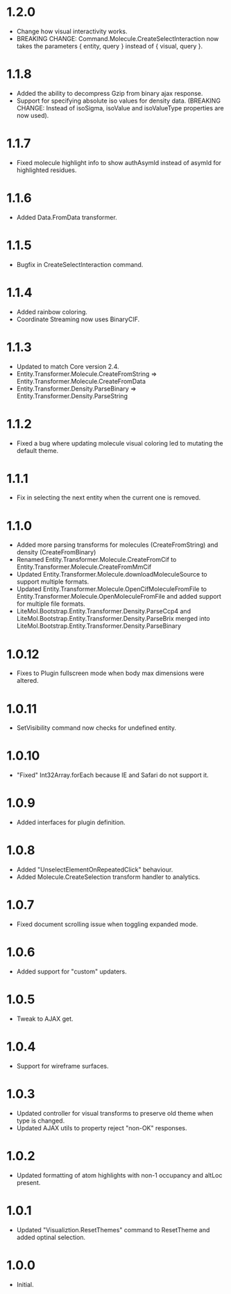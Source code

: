 ﻿# 1.2.0
* Change how visual interactivity works.
* BREAKING CHANGE: Command.Molecule.CreateSelectInteraction now takes the parameters { entity, query } instead of { visual, query }.

# 1.1.8
* Added the ability to decompress Gzip from binary ajax response.
* Support for specifying absolute iso values for density data. (BREAKING CHANGE: Instead of isoSigma, isoValue and isoValueType properties are now used).

# 1.1.7
* Fixed molecule highlight info to show authAsymId instead of asymId for highlighted residues.  

# 1.1.6
* Added Data.FromData transformer.

# 1.1.5
* Bugfix in CreateSelectInteraction command.

# 1.1.4
* Added rainbow coloring.
* Coordinate Streaming now uses BinaryCIF.

# 1.1.3
* Updated to match Core version 2.4.
* Entity.Transformer.Molecule.CreateFromString => Entity.Transformer.Molecule.CreateFromData
* Entity.Transformer.Density.ParseBinary => Entity.Transformer.Density.ParseString

# 1.1.2
* Fixed a bug where updating molecule visual coloring led to mutating the default theme.

# 1.1.1
* Fix in selecting the next entity when the current one is removed.

# 1.1.0
* Added more parsing transforms for molecules (CreateFromString) and density (CreateFromBinary)
* Renamed Entity.Transformer.Molecule.CreateFromCif to Entity.Transformer.Molecule.CreateFromMmCif
* Updated Entity.Transformer.Molecule.downloadMoleculeSource to support multiple formats.
* Updated Entity.Transformer.Molecule.OpenCifMoleculeFromFile to Entity.Transformer.Molecule.OpenMoleculeFromFile and added support for multiple file formats.
* LiteMol.Bootstrap.Entity.Transformer.Density.ParseCcp4 and LiteMol.Bootstrap.Entity.Transformer.Density.ParseBrix merged into LiteMol.Bootstrap.Entity.Transformer.Density.ParseBinary

# 1.0.12
* Fixes to Plugin fullscreen mode when body max dimensions were altered.

# 1.0.11
* SetVisibility command now checks for undefined entity.

# 1.0.10
* "Fixed" Int32Array.forEach because IE and Safari do not support it. 

# 1.0.9
* Added interfaces for plugin definition.

# 1.0.8
* Added "UnselectElementOnRepeatedClick" behaviour.
* Added Molecule.CreateSelection transform handler to analytics.

# 1.0.7
* Fixed document scrolling issue when toggling expanded mode.

# 1.0.6
* Added support for "custom" updaters.

# 1.0.5
* Tweak to AJAX get.

# 1.0.4
* Support for wireframe surfaces.

# 1.0.3
* Updated controller for visual transforms to preserve old theme when type is changed.
* Updated AJAX utils to property reject "non-OK" responses. 

# 1.0.2
* Updated formatting of atom highlights with non-1 occupancy and altLoc present.

# 1.0.1
* Updated "Visualiztion.ResetThemes" command to ResetTheme and added optinal selection.

# 1.0.0
* Initial.